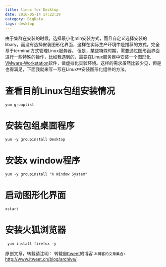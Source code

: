 ```yaml
---
title: linux for Desktop
date: 2016-05-14 17:22:29
category: BigData
tags: desktop
---
```

由于集群在安装的时候，选择最小化min安装方式，而且自定义选择安装的libary。而没有选择安装图形化界面，这样在实际生产环境中是推荐的方式。完全基于terminal方式管理Linux服务器。
但是，某些特殊时期，需要通过图形画界面进行一些特殊的操作，比如我遇到的，需要在Linux服务器中安装一个图形化[VMware-Workstation](https://www.itweet.cn/2015/11/23/linux-install-vm/)软件，做虚拟化实验环境。这样的需求虽然比较少见，但是也得满足，下面我就来写一写在Linux中安装图形化组件的方法。

# 查看目前Linux包组安装情况
```
yum grouplist
```

# 安装包组桌面程序
``` 
yum -y groupinstall Desktop 
```

# 安装x window程序
```
yum -y groupinstall "X Window System"
```

# 启动图形化界面
```
xstart
```

# 安装火狐浏览器
```
 yum install firefox -y
```


原创文章，转载请注明： 转载自[Itweet](http://www.itweet.cn)的博客
`本博客的文章集合:` http://www.itweet.cn/blog/archive/
